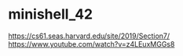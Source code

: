 # minishell_42
https://cs61.seas.harvard.edu/site/2019/Section7/ <br>
https://www.youtube.com/watch?v=z4LEuxMGGs8
</br>
